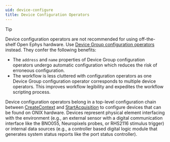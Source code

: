 ```yaml
---
uid: device-configure
title: Device Configuration Operators
---
```


> [!TIP]
>  Device configuration operators are not recommended for using off-the-shelf
>  Open Ephys hardware. Use [Device Group configuration
>  operators](xref:configure) instead. They confer the following benefits:
> - The `address` and `name` properties of Device Group configuration operators
>   undergo automatic configuration which reduces the risk of erroneous
>   configuration.
> - The workflow is less cluttered with configuration operators as one Device
>   Group configuration operator corresponds to multiple device operators. This
>   improves workflow legibility and expedites the workflow scripting process.

Device configuration operators belong in a top-level configuration chain between
[CreateContext](xref:OpenEphys.Onix1.CreateContext) and
[StartAcquisition](xref:OpenEphys.Onix1.StartAcquisition) to configure devices
that can be found on ONIX hardware. Devices represent physical element
interfacing with the environment (e.g., an external sensor with a digital
communication interface like the BNO055, Neuropixels probes, or RHS2116 stimulus
trigger) or internal data sources (e.g., a controller based digital logic module
that generates system status reports like the port status controller).